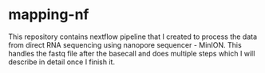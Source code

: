 # mapping-nf

This repository contains nextflow pipeline that I created to process the data from direct RNA sequencing using nanopore sequencer - MinION. This handles the fastq file after the basecall and does multiple steps which I will describe in detail once I finish it.
